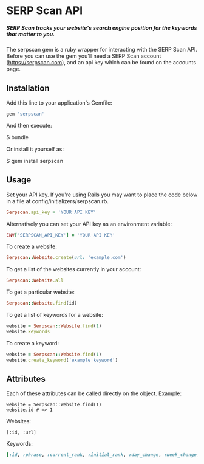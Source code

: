 # SERP Scan API

##### SERP Scan tracks your website's search engine position for the keywords that matter to you.

The serpscan gem is a ruby wrapper for interacting with the SERP Scan API. Before you can use the gem you'll need a SERP Scan account (https://serpscan.com), and an api key which can be found on the accounts page. 

## Installation

Add this line to your application's Gemfile:

```ruby
gem 'serpscan'
```

And then execute:

$ bundle

Or install it yourself as:

$ gem install serpscan

## Usage

Set your API key. If you're using Rails you may want to place the code below in a file at config/initializers/serpscan.rb.

```ruby
Serpscan.api_key = 'YOUR API KEY'
```

Alternatively you can set your API key as an environment variable:

```ruby
ENV['SERPSCAN_API_KEY'] = 'YOUR API KEY'
```

To create a website:

```ruby
Serpscan::Website.create(url: 'example.com')
```

To get a list of the websites currently in your account:


```ruby
Serpscan::Website.all
```

To get a particular website:

```ruby
Serpscan::Website.find(id)
```

To get a list of keywords for a website:

```ruby
website = Serpscan::Website.find(1)
website.keywords
```

To create a keyword:

```ruby
website = Serpscan::Website.find(1)
website.create_keyword('example keyword')
```

## Attributes

Each of these attributes can be called directly on the object. Example:
```
website = Serpscan::Website.find(1)
website.id # => 1
```

Websites:

```Website
[:id, :url] 
```

Keywords:

```ruby
[:id, :phrase, :current_rank, :initial_rank, :day_change, :week_change, :month_change, :alltime_change, :search_volume, :search_engine_country_id, :website_id]
```
